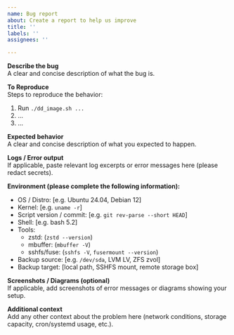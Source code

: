 ```yaml
---
name: Bug report
about: Create a report to help us improve
title: ''
labels: ''
assignees: ''

---
```


**Describe the bug**  
A clear and concise description of what the bug is.

**To Reproduce**  
Steps to reproduce the behavior:
1. Run `./dd_image.sh ...`
2. …
3. …

**Expected behavior**  
A clear and concise description of what you expected to happen.

**Logs / Error output**  
If applicable, paste relevant log excerpts or error messages here (please redact secrets).

**Environment (please complete the following information):**
- OS / Distro: [e.g. Ubuntu 24.04, Debian 12]
- Kernel: [e.g. `uname -r`]
- Script version / commit: [e.g. `git rev-parse --short HEAD`]
- Shell: [e.g. bash 5.2]
- Tools:
  - zstd: (`zstd --version`)
  - mbuffer: (`mbuffer -V`)
  - sshfs/fuse: (`sshfs -V`, `fusermount --version`)
- Backup source: [e.g. `/dev/sda`, LVM LV, ZFS zvol]
- Backup target: [local path, SSHFS mount, remote storage box]

**Screenshots / Diagrams (optional)**  
If applicable, add screenshots of error messages or diagrams showing your setup.

**Additional context**  
Add any other context about the problem here (network conditions, storage capacity, cron/systemd usage, etc.).
